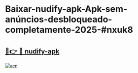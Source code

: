 # Baixar-nudify-apk-Apk-sem-anúncios-desbloqueado-completamente-2025-#nxuk8

# <h2><a href="https://ainizakaria.my?title=nudify-apk&ref=24M">🔗👉 🔴 nudify-apk</a></h2>

[![acn](https://github.com/user-attachments/assets/0f9c940e-d8b0-45ae-aac7-cd30a18b3e1c)](https://ainizakaria.my?title=nudify-apk&ref=24M)

